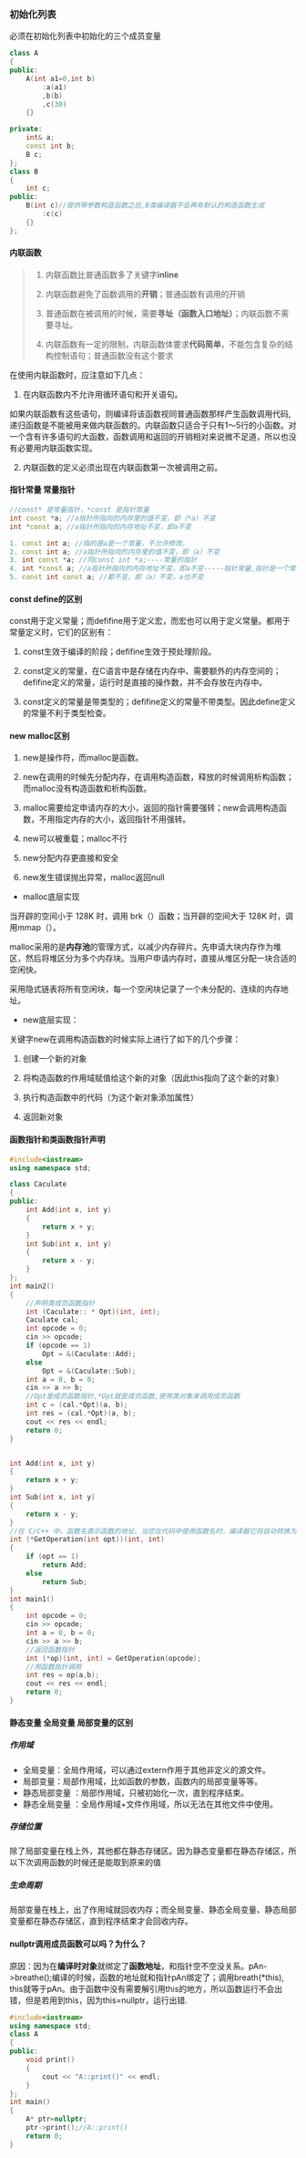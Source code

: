### 初始化列表

必须在初始化列表中初始化的三个成员变量

```C++ 
class A
{
public:
	A(int a1=0,int b)
		:a(a1)
		,b(b)
		,c(30)
	{}

private:
	int& a;
	const int b;
	B c;
};
class B
{
	int c;
public:
	B(int c)//提供带参数构造函数之后,B类编译器不会再有默认的构造函数生成
		:c(c)
	{}
};
```



#### 内联函数

> 1. 内联函数比普通函数多了关键字**inline**
>
> 2. 内联函数避免了函数调用的**开销**；普通函数有调用的开销
>
> 3. 普通函数在被调用的时候，需要**寻址（函数入口地址）**；内联函数不需要寻址。
>
> 4. 内联函数有一定的限制，内联函数体要求**代码简单**，不能包含复杂的结构控制语句；普通函数没有这个要求

在使用内联函数时，应注意如下几点：

1. 在内联函数内不允许用循环语句和开关语句。

如果内联函数有这些语句，则编译将该函数视同普通函数那样产生函数调用代码,递归函数是不能被用来做内联函数的。内联函数只适合于只有1～5行的小函数。对一个含有许多语句的大函数，函数调用和返回的开销相对来说微不足道，所以也没有必要用内联函数实现。

2. 内联函数的定义必须出现在内联函数第一次被调用之前。

#### 指针常量 常量指针

```C++
//const* 是常量指针，*const 是指针常量
int const *a; //a指针所指向的内存里的值不变，即（*a）不变
int *const a; //a指针所指向的内存地址不变，即a不变

1. const int a; //指的是a是一个常量，不允许修改。
2. const int a; //a指针所指向的内存里的值不变，即（a）不变
3. int const *a; //同const int *a;----常量的指针
4. int *const a; //a指针所指向的内存地址不变，即a不变-----指针常量,指针是一个常量,指向不可更改
5. const int const a; //都不变，即（a）不变，a也不变
```

#### const define的区别

const用于定义常量；而defifine用于定义宏，而宏也可以用于定义常量。都用于常量定义时，它们的区别有：

1. const生效于编译的阶段；defifine生效于预处理阶段。

2. const定义的常量，在C语言中是存储在内存中、需要额外的内存空间的；defifine定义的常量，运行时是直接的操作数，并不会存放在内存中。

3. const定义的常量是带类型的；defifine定义的常量不带类型。因此define定义的常量不利于类型检查。

#### new malloc区别

1. new是操作符，而malloc是函数。

2. new在调用的时候先分配内存，在调用构造函数，释放的时候调用析构函数；而malloc没有构造函数和析构函数。

3. malloc需要给定申请内存的大小，返回的指针需要强转；new会调用构造函数，不用指定内存的大小，返回指针不用强转。

4. new可以被重载；malloc不行

5. new分配内存更直接和安全

6. new发生错误抛出异常，malloc返回null

- malloc底层实现

当开辟的空间小于 128K 时，调用 brk（）函数；当开辟的空间大于 128K 时，调用mmap（）。

malloc采用的是**内存池**的管理方式，以减少内存碎片。先申请大块内存作为堆区，然后将堆区分为多个内存块。当用户申请内存时，直接从堆区分配一块合适的空闲快。

采用隐式链表将所有空闲块，每一个空闲块记录了一个未分配的、连续的内存地址。

* new底层实现：

关键字new在调用构造函数的时候实际上进行了如下的几个步骤：

1. 创建一个新的对象

2. 将构造函数的作用域赋值给这个新的对象（因此this指向了这个新的对象）

3. 执行构造函数中的代码（为这个新对象添加属性）

4. 返回新对象

#### 函数指针和类函数指针声明

```C++
#include<iostream>
using namespace std;

class Caculate
{
public:
	int Add(int x, int y)
	{
		return x + y;
	}
	int Sub(int x, int y)
	{
		return x - y;
	}
};
int main2()
{
	//声明类成员函数指针
	int (Caculate:: * Opt)(int, int);
	Caculate cal;
	int opcode = 0;
	cin >> opcode;
	if (opcode == 1)
		Opt = &(Caculate::Add);
	else
		Opt = &(Caculate::Sub);
	int a = 0, b = 0;
	cin >> a >> b;
	//Opt是成员函数指针,*Opt就是成员函数,使用类对象来调用成员函数
	int c = (cal.*Opt)(a, b);
	int res = (cal.*Opt)(a, b);
	cout << res << endl;
	return 0;
}


int Add(int x, int y)
{
	return x + y;
}
int Sub(int x, int y)
{
	return x - y;
}
//在 C/C++ 中，函数名表示函数的地址。当您在代码中使用函数名时，编译器它将自动转换为指向函数的指针，即函数指针。
int (*GetOperation(int opt))(int, int)
{
	if (opt == 1)
		return Add;
	else
		return Sub;
}
int main1()
{
	int opcode = 0;
	cin >> opcode;
	int a = 0, b = 0;
	cin >> a >> b;
	//返回函数指针
	int (*op)(int, int) = GetOperation(opcode);
	//用函数指针调用
	int res = op(a,b);
	cout << res << endl;
	return 0;
}
```

#### 静态变量 全局变量 局部变量的区别

##### 作用域

- 全局变量：全局作用域，可以通过extern作用于其他非定义的源文件。
- 局部变量：局部作用域，比如函数的参数，函数内的局部变量等等。
- 静态局部变量 ：局部作用域，只被初始化一次，直到程序结束。
- 静态全局变量 ：全局作用域+文件作用域，所以无法在其他文件中使用。

##### 存储位置

除了局部变量在栈上外，其他都在静态存储区。因为静态变量都在静态存储区，所以下次调用函数的时候还是能取到原来的值

##### 生命周期

局部变量在栈上，出了作用域就回收内存；而全局变量、静态全局变量、静态局部变量都在静态存储区，直到程序结束才会回收内存。

#### nullptr调用成员函数可以吗？为什么？

原因：因为在**编译时对象**就绑定了**函数地址**，和指针空不空没关系。pAn->breathe();编译的时候，函数的地址就和指针pAn绑定了；调用breath(*this), this就等于pAn。由于函数中没有需要解引用this的地方，所以函数运行不会出错，但是若用到this，因为this=nullptr，运行出错.

```C++
#include<iostream>
using namespace std;
class A
{
public:
	void print()
	{
		cout << "A::print()" << endl;
	}
};
int main()
{
	A* ptr=nullptr;
	ptr->print();//A::print()
	return 0;
}
```

